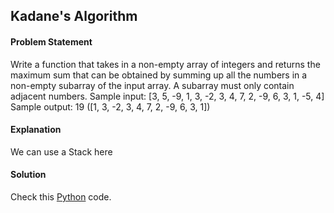 ## Kadane's Algorithm

#### Problem Statement


Write a function that takes in a non-empty array of integers and returns the maximum sum that can be obtained by summing up all the numbers in a non-empty
subarray of the input array. A subarray must only contain adjacent numbers.
Sample input: [3, 5, -9, 1, 3, -2, 3, 4, 7, 2, -9, 6, 3, 1, -5, 4]
Sample output: 19 ([1, 3, -2, 3, 4, 7, 2, -9, 6, 3, 1])



#### Explanation

We can use a Stack here


#### Solution

Check this [Python](../python/Kadane's_Algorithm.py) code.

